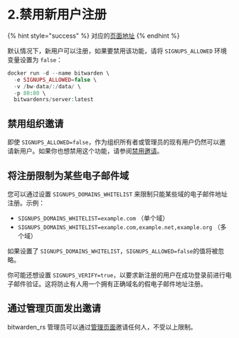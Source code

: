 # 2.禁用新用户注册

{% hint style="success" %}
对应的[页面地址](https://github.com/dani-garcia/bitwarden_rs/wiki/Disable-registration-of-new-users)
{% endhint %}

默认情况下，新用户可以注册，如果要禁用该功能，请将 `SIGNUPS_ALLOWED` 环境变量设置为 `false`：

```php
docker run -d --name bitwarden \
  -e SIGNUPS_ALLOWED=false \
  -v /bw-data/:/data/ \
  -p 80:80 \
  bitwardenrs/server:latest
```

## 禁用组织邀请 <a id="disabling-organization-invitations"></a>

即使 `SIGNUPS_ALLOWED=false`，作为组织所有者或管理员的现有用户仍然可以邀请新用户。如果你也想禁用这个功能，请参阅[禁用邀请](disable-invitations.md)。

## 将注册限制为某些电子邮件域 <a id="restricting-registrations-to-certain-email-domains"></a>

您可以通过设置 `SIGNUPS_DOMAINS_WHITELIST` 来限制只能某些域的电子邮件地址注册。示例：

* `SIGNUPS_DOMAINS_WHITELIST=example.com` （单个域）
* `SIGNUPS_DOMAINS_WHITELIST=example.com,example.net,example.org` （多个域）

如果设置了 `SIGNUPS_DOMAINS_WHITELIST`，`SIGNUPS_ALLOWED=false`的值将被忽略。

你可能还想设置 `SIGNUPS_VERIFY=true`，以要求新注册的用户在成功登录前进行电子邮件验证。这将防止有人用一个拥有正确域名的假电子邮件地址注册。

## 通过管理页面发出邀请 <a id="invitations-via-the-admin-page"></a>

bitwarden\_rs 管理员可以通过[管理页面](enabling-admin-page.md)邀请任何人，不受以上限制。


